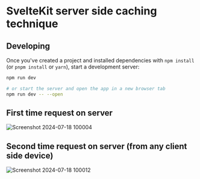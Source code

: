 # SvelteKit server side caching technique 

## Developing
Once you've created a project and installed dependencies with `npm install` (or `pnpm install` or `yarn`), start a development server:

```bash
npm run dev

# or start the server and open the app in a new browser tab
npm run dev -- --open
```

## First time request on server
![Screenshot 2024-07-18 100004](https://github.com/user-attachments/assets/997600e1-6cd1-4e84-b9f0-4e7be1cdc3b8)

## Second time request on server (from any client side device)
![Screenshot 2024-07-18 100012](https://github.com/user-attachments/assets/736a3ee1-8317-4bed-bdde-e796fb2854a2)
